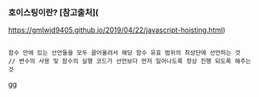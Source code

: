 ### 호이스팅이란? [참고출처](
https://gmlwjd9405.github.io/2019/04/22/javascript-hoisting.html)

```

함수 안에 있는 선언들을 모두 끌어올려서 해당 함수 유효 범위의 최상단에 선언하는 것
// 변수의 사용 및 함수의 실행 코드가 선언보다 먼저 일어나도록 정상 진행 되도록 해주는 것

```

gg
